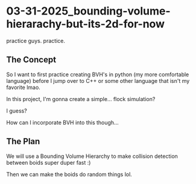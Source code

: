# 03-31-2025_bounding-volume-hierarachy-but-its-2d-for-now
practice guys. practice.

## The Concept

So I want to first practice creating BVH's in python (my more comfortable language) before I jump over to C++ or some other language that isn't my favorite lmao.

In this project, I'm gonna create a simple... flock simulation? 

I guess?

How can I incorporate BVH into this though...

## The Plan

We will use a Bounding Volume Hierarchy to make collision detection between boids super duper fast :)

Then we can make the boids do random things lol.

